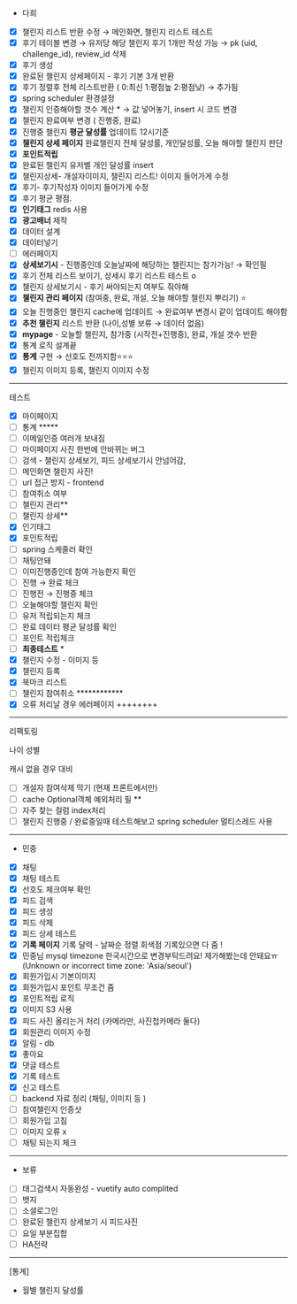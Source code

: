 - 다희
- [x]  챌린지 리스트 반환 수정 → 메인화면, 챌린지 리스트 테스트
- [x]  후기 테이블 변경 → 유저당 해당 챌린지 후기 1개만 작성 가능 → pk (uid, challenge_id), review_id 삭제
- [x]  후기 생성
- [x]  완료된 챌린지 상세페이지 - 후기 기본 3개 반환
- [x]  후기 정렬후 전체 리스트반환 ( 0:최신 1:평점높 2:평점낮)  → 추가됨
- [x]  spring scheduler 환경설정
- [x]  챌린지 인증해야할 갯수 계산 * → 값 넣어놓기, insert 시 코드 변경
- [x]  챌린지 완료여부 변경 ( 진행중, 완료)
- [x]  진행중 챌린지 **평균 달성률** 업데이트 12시기준
- [x]  **챌린지 상세 페이지** 완료챌린지 전체 달성률, 개인달성률, 오늘 해야할 챌린지 판단
- [x]  **포인트적립**
- [x]  완료된 챌린지 유저별 개인 달성률 insert
- [x]  챌린지상세- 개설자이미지, 챌린지 리스트! 이미지 들어가게 수정
- [x]  후기- 후기작성자 이미지  들어가게 수정
- [x]  후기 평균 평점.
- [x]  **인기태그** redis 사용
- [x]  **광고배너** 제작
- [x]  데이터 설계
- [x]  데이터넣기
- [ ]  에러페이지
- [x]  **상세보기시** - 진행중인데 오늘날짜에 해당하는 챌린지는 참가가능!  → 확인필
- [x]  후기 전체 리스트 보이기, 상세시 후기 리스트 테스트 o
- [x]  챌린지 상세보기시 - 후기 써야되는지 여부도 줘야해
- [x]  **챌린지 관리 페이지** (참여중, 완료, 개설, 오늘 해야할 챌린지 뿌리기) ⭐️
- [x]  오늘 진행중인 챌린지 cache에 업데이트 → 완료여부 변경시 같이 업데이트 해야함
- [x]  **추천 챌린지** 리스트 반환  (나이,성별 보류 → 데이터 없음)
- [x]  **mypage** - 오늘할 챌린지, 참가중 (시작전+진행중), 완료, 개설 갯수 반환
- [x]  통계 로직 설계끝
- [x]  **통계** 구현 → 선호도 전까지함⭐️⭐️⭐️
- [x]  챌린지 이미지 등록, 챌린지 이미지 수정

---

테스트

- [x]  마이페이지
- [ ]  통계 *****
- [ ]  이메일인증 여러개 보내짐
- [ ]  마이페이지 사진 한번에 안바뀌는 버그
- [ ]  검색 - 챌린지 상세보기, 피드 상세보기시 안넘어감,
- [ ]  메인화면 챌린지 사진!
- [ ]  url 접근 방지 - frontend
- [ ]  참여취소 여부
- [ ]  챌린지 관리**
- [ ]  챌린지 상세**
- [x]  인기태그
- [x]  포인트적립
- [ ]  spring 스케줄러 확인
- [ ]  채팅안돼
- [ ]  이미진행중인데 참여 가능한지 확인
- [ ]  진행 → 완료 체크
- [ ]  진행전 → 진행중 체크
- [ ]  오늘해야할 챌린지 확인
- [ ]  유저 적립되는지 체크
- [ ]  완료 데이터 평균 달성률 확인
- [ ]  포인트 적립체크
- [ ]  **최종테스트** *
- [x]  챌린지 수정 - 이미지 등
- [x]  챌린지 등록
- [x]  북마크 리스트
- [ ]  챌린지 참여취소 ************
- [x]  오류 처리날 경우 에러페이지 ++++++++

---

리팩토링

나이 성별

캐시 없을 경우 대비

- [ ]  개설자 참여삭제 막기 (현재 프론트에서만)
- [ ]  cache Optional객체 예외처리 필 **
- [ ]  자주 찾는 컬럼 index처리
- [ ]  챌린지 진행중 / 완료중일때 테스트해보고 spring scheduler 멀티스레드 사용

---

- 민중
- [x]  채팅
- [x]  채팅 테스트
- [x]  선호도 체크여부 확인
- [x]  피드 검색
- [x]  피드 생성
- [x]  피드 삭제
- [x]  피드 상세 테스트
- [x]  **기록 페이지** 기록 달력 - 날짜순 정렬 회색점 기록있으면 다 줌 !
- [x]  민중님 mysql timezone  한국시간으로 변경부탁드려요! 제가해봤는데 안돼요ㅠ (Unknown or incorrect time zone: 'Asia/seoul')
- [x]  회원가입시 기본이미지
- [x]  회원가입시 포인트 무조건 줌
- [x]  포인트적립 로직
- [x]  이미지 S3 사용
- [x]  피드 사진 올리는거 처리 (카메라만, 사진첩카메라 둘다)
- [x]  회원관리 이미지 수정
- [x]  알림 - db
- [x]  좋아요
- [x]  댓글 테스트
- [x]  기록 테스트
- [x]  신고 테스트
- [ ]  backend 자료 정리 (채팅, 이미지 등 )
- [ ]  참여챌린지 인증샷
- [ ]  회원가입 고침
- [ ]  이미지 오류 x
- [ ]  채팅 되는지 체크

---

- 보류
- [ ]  태그검색시 자동완성 - vuetify auto complited
- [ ]  뱃지
- [ ]  소셜로그인
- [ ]  완료된 챌린지 상세보기 시 피드사진
- [ ]  요일 부분집합
- [ ]  HA전략

---

[통계]

- 월별 챌린지 달성률